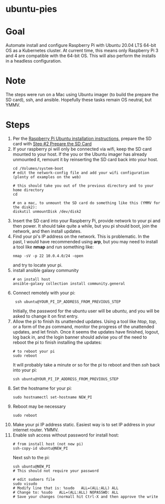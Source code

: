 # ubuntu-pies
# Goal
Automate install and configure Raspberry Pi with Ubuntu 20.04 LTS 64-bit OS as a Kubernetes cluster.
At current time, this means only Raspberry Pi 3 and 4 are compatible with the 64-bit OS.
This will also perform the installs in a headless configuration.
# Note
The steps were run on a Mac using Ubuntu imager (to build the prepare the SD card), ssh, and ansible.
Hopefully these tasks remain OS neutral, but YMMV.
# Steps
1. Per the [Raspberry Pi Ubuntu installation instructions](https://ubuntu.com/tutorials/how-to-install-ubuntu-on-your-raspberry-pi#1-overview),
prepare the SD card with [Step #2 Prepare the SD Card](https://ubuntu.com/tutorials/how-to-install-ubuntu-on-your-raspberry-pi#2-prepare-the-sd-card)
1. If your raspberry pi will only be connected via wifi, keep the SD card mounted to your host.
If the you or the Ubuntu imager has already unmounted it, remount it by reinserting the SD card back into your host.
   ```
   cd /Volumes/system-boot
   # edit the network-config file and add your wifi configuration (plenty of examples on the web)

   # this should take you out of the previous directory and to your home directory
   cd

   # on a mac, to unmount the SD card do something like this (YMMV for the disk2):
   diskutil unmountDisk /dev/disk2
   ```
1. Insert the SD card into your Raspberry Pi, provide network to your pi and then power.
It should take quite a while, but you pi should boot, join the network, and then install updates.
1. Find your pi's IP address on the network.
This is problematic.
In the past, I would have recommended using **arp**, but you may need to install a tool like **nmap** and run something like:
   ```
   nmap -sV -p 22 10.0.4.0/24 -open
   ```
   and try to locate your pi.
1. install ansible galaxy community
   ```
   # on install host
   ansible-galaxy collection install community.general
   ```
1. Connect remotely with your pi:
   ```
    ssh ubuntu@YOUR_PI_IP_ADDRESS_FROM_PREVIOUS_STEP
   ```
   Initially, the password for the ubuntu user will be *ubuntu*, and you will be asked to change it on first entry.
1. Allow the pi to finish its unattended updates.
Using a tool like *htop*, *top*, or a form of the *ps* command, monitor the progress of the unattended updates, and let finish.
Once it seems the updates have finished, logout, log back in, and the login banner should advise you of the need to reboot the pi to finish installing the updates:
   ```
   # to reboot your pi
   sudo reboot
   ```
   It will probably take a minute or so for the pi to reboot and then *ssh* back into your pi:
   ```
   ssh ubuntu@YOUR_PI_IP_ADDRESS_FROM_PREVIOUS_STEP
   ```
1. Set the hostname for your pi:
   ```
   sudo hostnamectl set-hostname NEW_PI
   ```
1. Reboot may be necessary
   ```
   sudo reboot
   ```
1. Make your pi IP address static. Easiest way is to set IP address in your internet router. YMMV.
1. Enable ssh access without password for install host:
   ```
   # from install host (not new pi)
   ssh-copy-id ubuntu@NEW_PI
   ```
   Next ssh to the pi:
   ```
   ssh ubuntu@NEW_PI
   # This should not require your password
   
   # edit sudoers file
   sudo visudo
   # Modify line that is: %sudo   ALL=(ALL:ALL) ALL
   # Change to: %sudo   ALL=(ALL:ALL) NOPASSWD: ALL
   # Save your changes (normall hit Ctrl-X and then approve the write
   ```
